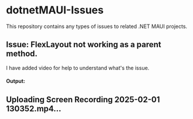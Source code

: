 # dotnetMAUI-Issues
This repository contains any types of issues to related .NET MAUI projects.


## Issue: FlexLayout not working as a parent method.
I have added video for help to understand what's the issue.
#### Output:
Uploading Screen Recording 2025-02-01 130352.mp4…
--------
